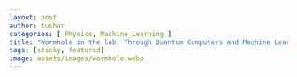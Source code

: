 ```yaml
---
layout: post
author: tushar
categories: [ Physics, Machine_Learning ]
title: "Wormhole in the lab: Through Quantum Computers and Machine Learning"
tags: [sticky, featured]
image: assets/images/wormhole.webp
---
```

